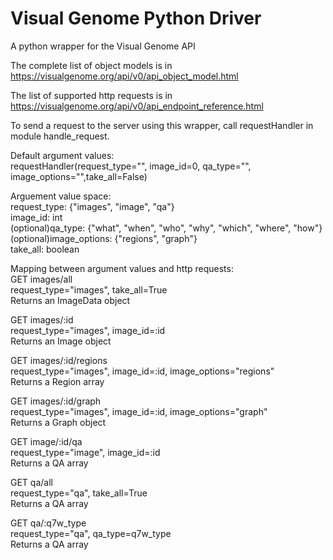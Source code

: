 # Visual Genome Python Driver
A python wrapper for the Visual Genome API

The complete list of object models is in https://visualgenome.org/api/v0/api_object_model.html

The list of supported http requests is in https://visualgenome.org/api/v0/api_endpoint_reference.html

To send a request to the server using this wrapper, call requestHandler in module handle_request.

Default argument values:  
requestHandler(request_type="", image_id=0, qa_type="", image_options="",take_all=False)

Arguement value space:  
request_type: {"images", "image", "qa"}  
image_id: int  
(optional)qa_type: {"what", "when", "who", "why", "which", "where", "how"}  
(optional)image_options: {"regions", "graph"}  
take_all: boolean
    
Mapping between argument values and http requests:  
GET images/all  
request_type="images", take_all=True  
Returns an ImageData object

GET images/:id  
request_type="images", image_id=:id  
Returns an Image object

GET images/:id/regions  
request_type="images", image_id=:id, image_options="regions"  
Returns a Region array

GET images/:id/graph  
request_type="images", image_id=:id, image_options="graph"  
Returns a Graph object

GET image/:id/qa  
request_type="image", image_id=:id  
Returns a QA array

GET qa/all  
request_type="qa", take_all=True  
Returns a QA array

GET qa/:q7w_type  
request_type="qa", qa_type=q7w_type  
Returns a QA array
    
